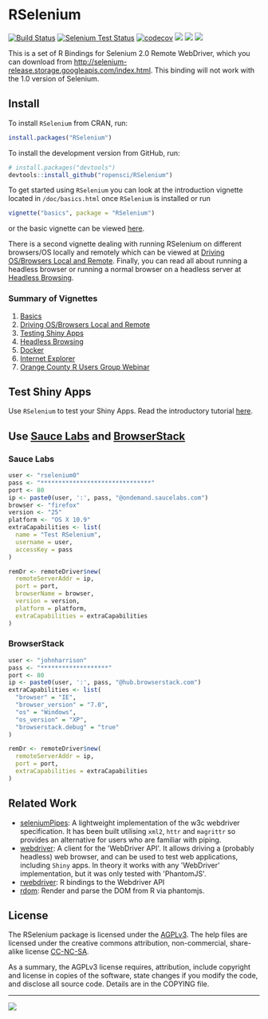 RSelenium
================

[![Build Status](https://travis-ci.org/ropensci/RSelenium.svg?branch=master)](https://travis-ci.org/ropensci/RSelenium)
[![Selenium Test Status](https://saucelabs.com/buildstatus/rselenium)](https://saucelabs.com/u/rselenium)
[![codecov](https://codecov.io/gh/ropensci/RSelenium/branch/master/graph/badge.svg)](https://codecov.io/gh/ropensci/RSelenium)
[![](http://www.r-pkg.org/badges/version/RSelenium)](https://CRAN.R-project.org/package=RSelenium)
![](http://cranlogs.r-pkg.org/badges/RSelenium?color=yellow)
![](http://cranlogs.r-pkg.org/badges/grand-total/RSelenium?color=yellowgreen)


This is a set of R Bindings for Selenium 2.0 Remote WebDriver, which you can download from http://selenium-release.storage.googleapis.com/index.html. This binding will not work with the 1.0 version of Selenium.


## Install 

To install `RSelenium` from CRAN, run:

```R
install.packages("RSelenium")
```

To install the development version from GitHub, run:

```R
# install.packages("devtools")
devtools::install_github("ropensci/RSelenium")
```

To get started using `RSelenium` you can look at the introduction vignette located in `/doc/basics.html` once `RSelenium` is installed or run

```R
vignette("basics", package = "RSelenium")
```

or the basic vignette can be viewed [here](http://ropensci.github.io/RSelenium/articles/basics.html).

There is a second vignette dealing with running RSelenium on different browsers/OS locally and remotely which can be viewed at [Driving OS/Browsers Local and Remote](http://ropensci.github.io/RSelenium/articles/saucelabs.html). Finally, you can read all about running a headless browser or running a normal browser on a headless server at [Headless Browsing](http://ropensci.github.io/RSelenium/articles/headless.html).

### Summary of Vignettes

1. [Basics](http://ropensci.github.io/RSelenium/articles/basics.html)
1. [Driving OS/Browsers Local and Remote](http://ropensci.github.io/RSelenium/articles/saucelabs.html)
1. [Testing Shiny Apps](http://ropensci.github.io/RSelenium/articles/shinytesting.html)
1. [Headless Browsing](http://ropensci.github.io/RSelenium/articles/headless.html)
1. [Docker](http://ropensci.github.io/RSelenium/articles/docker.html)
1. [Internet Explorer](http://ropensci.github.io/RSelenium/articles/internetexplorer.html)
1. [Orange County R Users Group Webinar](http://ropensci.github.io/RSelenium/articles/webinar.html)


## Test Shiny Apps

Use `RSelenium` to test your Shiny Apps. Read the introductory tutorial [here](http://ropensci.github.io/RSelenium/articles/shinytesting.html).


## Use [Sauce Labs](https://saucelabs.com/) and [BrowserStack](https://www.browserstack.com/)

### Sauce Labs

```R
user <- "rselenium0"
pass <- "*******************************"
port <- 80
ip <- paste0(user, ':', pass, "@ondemand.saucelabs.com")
browser <- "firefox"
version <- "25"
platform <- "OS X 10.9"
extraCapabilities <- list(
  name = "Test RSelenium",
  username = user,
  accessKey = pass
)

remDr <- remoteDriver$new(
  remoteServerAddr = ip,
  port = port,
  browserName = browser,
  version = version,
  platform = platform,
  extraCapabilities = extraCapabilities
)
```

### BrowserStack

```R
user <- "johnharrison" 
pass <- "*******************"
port <- 80
ip <- paste0(user, ':', pass, "@hub.browserstack.com")
extraCapabilities <- list(
  "browser" = "IE",
  "browser_version" = "7.0",
  "os" = "Windows",
  "os_version" = "XP",
  "browserstack.debug" = "true"
)

remDr <- remoteDriver$new(
  remoteServerAddr = ip,
  port = port,
  extraCapabilities = extraCapabilities
)
```


## Related Work

* [seleniumPipes](https://github.com/johndharrison/seleniumPipes): A lightweight implementation of the w3c webdriver specification. It has been built utilising `xml2`, `httr` and `magrittr` so provides an alternative for users who are familiar with piping.
* [webdriver](https://github.com/rstudio/webdriver): A client for the 'WebDriver API'. It allows driving a (probably headless) web browser, and can be used to test web applications, including `Shiny` apps. In theory it works with any 'WebDriver' implementation, but it was only tested with 'PhantomJS'.
* [rwebdriver](https://github.com/crubba/Rwebdriver): R bindings to the Webdriver API
* [rdom](https://github.com/cpsievert/rdom): Render and parse the DOM from R via phantomjs.


## License

The RSelenium package is licensed under the [AGPLv3](https://www.r-project.org/Licenses/AGPL-3). The help files are licensed under the creative commons attribution, non-commercial, share-alike license [CC-NC-SA](https://creativecommons.org/licenses/by-nc-sa/4.0/).

As a summary, the AGPLv3 license requires, attribution, include copyright and license in copies of the software, state changes if you modify the code, and disclose all source code. Details are in the COPYING file.

---

[![](http://ropensci.org/public_images/github_footer.png)](http://ropensci.org)
